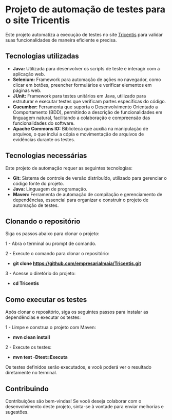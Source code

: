 # Projeto de automação de testes para o site Tricentis
Este projeto automatiza a execução de testes no site [Tricentis](https://sampleapp.tricentis.com/101/index.php) para validar suas funcionalidades de maneira eficiente e precisa.
## Tecnologias utilizadas
- **Java:** Utilizada para desenvolver os scripts de teste e interagir com a aplicação web.
- **Selenium:** Framework para automação de ações no navegador, como clicar em botões, preencher formulários e verificar elementos em páginas web.
- **JUnit:** Framework para testes unitários em Java, utilizado para estruturar e executar testes que verificam partes específicas do código.
- **Cucumber:** Ferramenta que suporta o Desenvolvimento Orientado a Comportamento (BDD), permitindo a descrição de funcionalidades em linguagem natural, facilitando a colaboração e compreensão das funcionalidades do software.
- **Apache Commons IO:** Biblioteca que auxilia na manipulação de arquivos, o que inclui a cópia e movimentação de arquivos de evidências durante os testes.	

## Tecnologias necessárias
Este projeto de automação requer as seguintes tecnologias:
- **Git:** Sistema de controle de versão distribuído, utilizado para gerenciar o código fonte do projeto.
- **Java:** Linguagem de programação.
- **Maven:** Ferramenta de automação de compilação e gerenciamento de dependências, essencial para organizar e construir o projeto de automação de testes.

## Clonando o repositório

Siga os passos abaixo para clonar o projeto:

1 - Abra o terminal ou prompt de comando.

2 - Execute o comando para clonar o repositório:
- **git clone https://github.com/empresarialmaia/Tricentis.git**

3 - Acesse o diretório do projeto:
- **cd Tricentis**

## Como executar os testes
 Após clonar o repositório, siga os seguintes passos para instalar as dependências e executar os testes:

1 - Limpe e construa o projeto com Maven:
-    **mvn clean install**

2 - Execute os testes:
-    **mvn test -Dtest=Executa**

Os testes definidos serão executados, e você poderá ver o resultado diretamente no terminal.

## Contribuindo
 Contribuições são bem-vindas! Se você deseja colaborar com o desenvolvimento deste projeto, sinta-se à vontade para enviar melhorias e sugestões.


